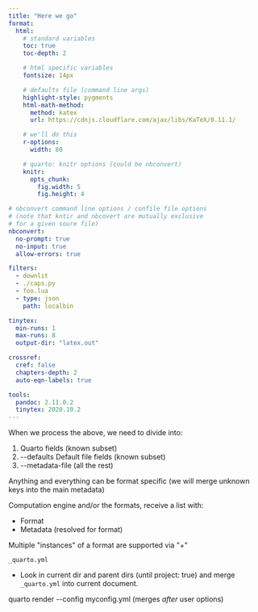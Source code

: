```yaml
---
title: "Here we go"
format:
  html:
    # standard variables
    toc: true
    toc-depth: 2

    # html specific variables
    fontsize: 14px

    # defaults file (command line args)
    highlight-style: pygments
    html-math-method:
      method: katex
      url: https://cdnjs.cloudflare.com/ajax/libs/KaTeX/0.11.1/

    # we'll do this
    r-options:
      width: 80

    # quarto: knitr options (could be nbconvert)
    knitr:
      opts_chunk:
        fig.width: 5
        fig.height: 4

# nbconvert command line options / confile file options
# (note that kntir and nbcovert are mutually exclusive
# for a given soure file)
nbconvert:
  no-prompt: true
  no-input: true
  allow-errors: true

filters:
  - downlit
  - ./caps.py
  - foo.lua
  - type: json
    path: localbin

tinytex:
  min-runs: 1
  max-runs: 8
  output-dir: "latex.out"

crossref:
  cref: false
  chapters-depth: 2
  auto-eqn-labels: true

tools:
  pandoc: 2.11.0.2
  tinytex: 2020.10.2
---
```


When we process the above, we need to divide into:

1. Quarto fields (known subset)
2. --defaults Default file fields (known subset)
3. --metadata-file (all the rest)

Anything and everything can be format specific (we will merge unknown keys into
the main metadata)

Computation engine and/or the formats, receive a list with:

- Format
- Metadata (resolved for format)

Multiple "instances" of a format are supported via "+"

`_quarto.yml`

- Look in current dir and parent dirs (until project: true) and merge
  `_quarto.yml` into current document.

quarto render --config myconfig.yml (merges _after_ user options)
